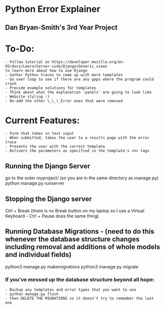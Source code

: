 # Python Error Explainer
## Dan Bryan-Smith's 3rd Year Project

# To-Do:
    - Follow tutorial on https://developer.mozilla.org/en-US/docs/Learn/Server-side/Django/Generic_views
    to learn more about how to use Django
    - Gather Python traces to come up with more templates
    - Go over loop to see if there are any gaps where the program could crash
    - Provide example solutions for templates
    - Think about what the explanation 'panels' are going to look like
    - Website styling :)
    - Re-add the other \_\_\_Error ones that were removed

# Current Features:
    - Form that takes in text input
    - When submitted, takes the user to a results page with the error trace
    - Presents the user with the correct template
    - Delivers the parameters as specified in the template's <n> tags

## Running the Django Server
go to the outer myproject/ (so you are in the same directory as manage.py)
python manage.py runserver

## Stopping the Django server
Ctrl + Break
(there is no Break button on my laptop so I use a Virtual Keyboard - Ctrl + Pause does the same thing)

## Running Database Migrations - (need to do this whenever the database structure changes including removal and additions of whole models and individual fields)
python3 manage.py makemigrations
python3 manage.py migrate

### If you've messed up the database structure beyond all hope:
    - Backup any templates and error types that you want to use
    - python manage.py flush
    - then DELETE THE MIGRATIONS so it doesn't try to remember the last one
